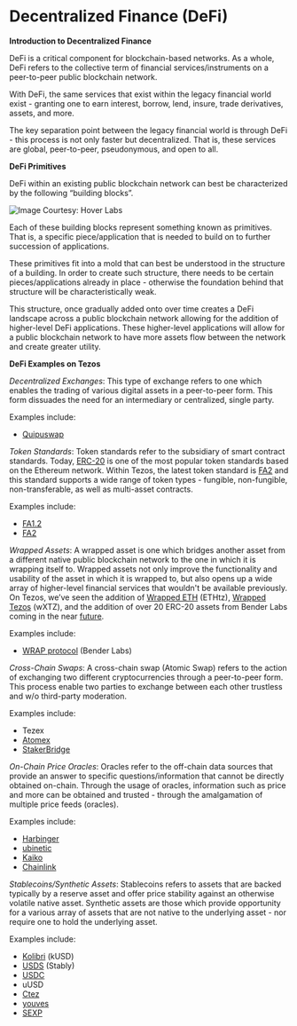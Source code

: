 # Decentralized Finance \(DeFi\)

**Introduction to Decentralized Finance**

DeFi is a critical component for blockchain-based networks. As a whole, DeFi refers to the collective term of financial services/instruments on a peer-to-peer public blockchain network. 

With DeFi, the same services that exist within the legacy financial world exist - granting one to earn interest, borrow, lend, insure, trade derivatives, assets, and more. 

The key separation point between the legacy financial world is through DeFi - this process is not only faster but decentralized. That is, these services are global, peer-to-peer, pseudonymous, and open to all. 

**DeFi Primitives**

DeFi within an existing public blockchain network can best be characterized by the following “building blocks”.

![Image Courtesy: Hover Labs](https://lh6.googleusercontent.com/OuuApvquNadbIuQASbaMmItrEEfXhD-NCAt_b1mljnW-uUMn_4P9R3rPgw8cWzIlp7EkHmJR08mxpO1uV1eUOTt3ZkUiSbmkINajYFj6YuoVcDoOC4uXzCCta0n04e98cgc9teTx)

Each of these building blocks represent something known as primitives. That is, a specific piece/application that is needed to build on to further succession of applications. 

These primitives fit into a mold that can best be understood in the structure of a building. In order to create such structure, there needs to be certain pieces/applications already in place - otherwise the foundation behind that structure will be characteristically weak. 

This structure, once gradually added onto over time creates a DeFi landscape across a public blockchain network allowing for the addition of higher-level DeFi applications. These higher-level applications will allow for a public blockchain network to have more assets flow between the network and create greater utility.  
  
**DeFi Examples on Tezos**

_Decentralized Exchanges_: This type of exchange refers to one which enables the trading of various digital assets in a peer-to-peer form. This form dissuades the need for an intermediary or centralized, single party. 

Examples include: 

* [Quipuswap](https://quipuswap.com/swap) 

_Token Standards_: Token standards refer to the subsidiary of smart contract standards. Today, [ERC-20](https://ethereum.org/en/developers/docs/standards/tokens/) is one of the most popular token standards based on the Ethereum network. Within Tezos, the latest token standard is [FA2](https://gitlab.com/tezos/tzip/-/blob/master/proposals/tzip-12/tzip-12.md%20) and this standard supports a wide range of token types - fungible, non-fungible, non-transferable, as well as multi-asset contracts. 

Examples include:

* [FA1.2](https://assets.tqtezos.com/docs/token-contracts/fa12/1-fa12-intro/)
* [FA2](https://gitlab.com/tezos/tzip/-/blob/master/proposals/tzip-12/tzip-12.md)

_Wrapped Assets_: A wrapped asset is one which bridges another asset from a different native public blockchain network to the one in which it is wrapping itself to. Wrapped assets not only improve the functionality and usability of the asset in which it is wrapped to, but also opens up a wide array of higher-level financial services that wouldn't be available previously. On Tezos, we’ve seen the addition of [Wrapped ETH](https://decrypt.co/51860/wrapped-eth-comes-to-tezos-as-it-takes-on-ethereum-defi-market?utm_campaign=auto&utm_medium=social&utm_source=twitter) \(ETHtz\), [Wrapped Tezos](https://medium.com/stakerdao/the-wrapped-tezos-wxtz-beta-guide-6917fa70116e) \(wXTZ\), and the addition of over 20 ERC-20 assets from Bender Labs coming in the near [future](https://cryptoslate.com/20-ethereum-erc-20-tokens-will-be-coming-to-tezos-xtz-defi-in-q1-2021/). 

Examples include: 

* [WRAP protocol](https://www.benderlabs.io/wrap) \(Bender Labs\)

_Cross-Chain Swaps_: A cross-chain swap \(Atomic Swap\) refers to the action of exchanging two different cryptocurrencies through a peer-to-peer form. This process enable two parties to exchange between each other trustless and w/o third-party moderation. 

Examples include: 

* Tezex
* [Atomex](https://atomex.me)
* [StakerBridge](https://medium.com/stakerdao/stakerbridge-eth-tez-is-live-1841cb75557d)

_On-Chain Price Oracles_: Oracles refer to the off-chain data sources that provide an answer to specific questions/information that cannot be directly obtained on-chain. Through the usage of oracles, information such as price and more can be obtained and trusted - through the amalgamation of multiple price feeds \(oracles\). 

Examples include: 

* [Harbinger](https://github.com/tacoinfra/harbinger)
* [ubinetic](https://ubinetic.com)
* [Kaiko](https://www.kaiko.com) 
* [Chainlink](https://blog.chain.link/smartpy-receives-grant-to-integrate-chainlink-price-feeds-on-tezos/)

_Stablecoins/Synthetic Assets_: Stablecoins refers to assets that are backed typically by a reserve asset and offer price stability against an otherwise volatile native asset. Synthetic assets are those which provide opportunity for a various array of assets that are not native to the underlying asset - nor require one to hold the underlying asset. 

Examples include:

* [Kolibri](https://kolibri.finance/) \(kUSD\)
* [USDS](https://www.stably.io/) \(Stably\)
* [USDC](https://www.centre.io/blog/announcing-usdc-on-ten-new-blockchain-platforms)
* uUSD
* [Ctez](https://forum.tezosagora.org/t/ctez-a-synthetic-tez-backed-by-tez-for-better-composability-as-an-alternative-to-the-virtual-baker/2612)
* [youves](https://app.youves.com/) 
* [SEXP](https://sexp.exchange)      

  
  


